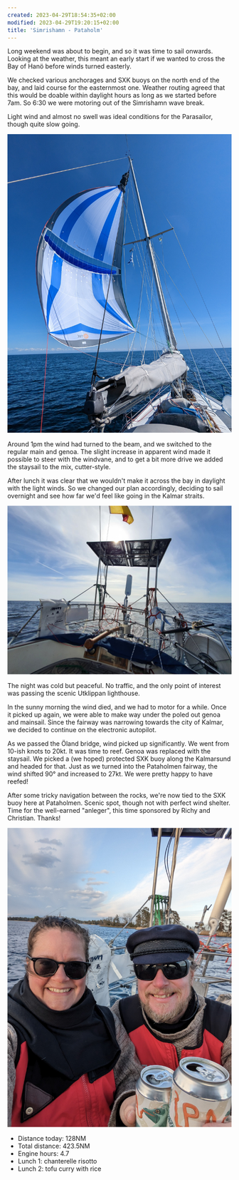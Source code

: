 ```yaml
---
created: 2023-04-29T18:54:35+02:00
modified: 2023-04-29T19:20:15+02:00
title: 'Simrishamn - Pataholm'
---
```


Long weekend was about to begin, and so it was time to sail onwards. Looking at the weather, this meant an early start if we wanted to cross the Bay of Hanö before winds turned easterly.

We checked various anchorages and SXK buoys on the north end of the bay, and laid course for the easternmost one. Weather routing agreed that this would be doable within daylight hours as long as we started before 7am. So 6:30 we were motoring out of the Simrishamn wave break.

Light wind and almost no swell was ideal conditions for the Parasailor, though quite slow going.

![Image](../2023/88ec8c1d16e007eb55cf34dde33ccd52.jpg) 

Around 1pm the wind had turned to the beam, and we switched to the regular main and genoa. The slight increase in apparent wind made it possible to steer with the windvane, and to get a bit more drive we added the staysail to the mix, cutter-style.

After lunch it was clear that we wouldn't make it across the bay in daylight with the light winds. So we changed our plan accordingly, deciding to sail overnight and see how far we'd feel like going in the Kalmar straits.

![Image](../2023/f91b6679ce7ef2168f74066b532108e8.jpg) 

The night was cold but peaceful. No traffic, and the only point of interest was passing the scenic Utklippan lighthouse.

In the sunny morning the wind died, and we had to motor for a while. Once it picked up again, we were able to make way under the poled out genoa and mainsail.
Since the fairway was narrowing towards the city of Kalmar, we decided to continue on the electronic autopilot.

As we passed the Öland bridge, wind picked up significantly. We went from 10-ish knots to 20kt.
It was time to reef. Genoa was replaced with the staysail.
We picked a (we hoped) protected SXK buoy along the Kalmarsund and headed for that. Just as we turned into the Pataholmen fairway, the wind shifted 90° and increased to 27kt. We were pretty happy to have reefed!

After some tricky navigation between the rocks, we're now tied to the SXK buoy here at Pataholmen. Scenic spot, though not with perfect wind shelter. Time for the well-earned "anleger", this time sponsored by Richy and Christian. Thanks!

![Image](../2023/c9fc4e9de64167044304e6e005f439c8.jpg) 

* Distance today: 128NM
* Total distance: 423.5NM
* Engine hours: 4.7
* Lunch 1: chanterelle risotto
* Lunch 2: tofu curry with rice
